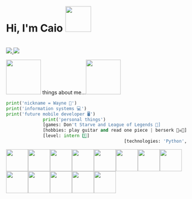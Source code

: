 

<h1>Hi, I'm  Caio <img src="https://media.tenor.com/0GRl16naN8YAAAAj/pokemon-nintendo.gif" height="70px"></h2> 

<p> <br>
  <a href="https://www.linkedin.com/in/caio-gabriel-775866237/">
  <img src= "https://img.shields.io/badge/LinkedIn-E4405F?style=for-the-badge&logo=linkedin&logoColor=white">
  </a>
  <a href="https://www.instagram.com/wayne_mp3/">
      <img src="https://img.shields.io/badge/Instagram-E4405F?style=for-the-badge&logo=instagram&logoColor=white">
  </a>
</p>

<img src="https://i.gifer.com/origin/9b/9bc088bdca507a9a0aa9a544163a3d85_w200.webp" height="95px">  things about me...<img src="https://i.gifer.com/origin/9b/9bc088bdca507a9a0aa9a544163a3d85_w200.webp" height="95px"> 

```python
print('nickname = Wayne 🦇')
print('information systems 💻')
print('future mobile developer 🖥')
              print('personal things')
              [games: Don't Starve and League of Legends 👾]
              [hobbies: play guitar and read one piece | berserk 🏴‍☠️🎸]
              [level: intern 1️⃣]
                                             [technologies: 'Python', 'Java', 'MySql', 'Dart and Flutter']
```

<img src="https://media.giphy.com/media/IQebREsGFRXmo/giphy.gif"  height="60px"><img src="https://media.giphy.com/media/IQebREsGFRXmo/giphy.gif"  height="60px"><img src="https://media.giphy.com/media/IQebREsGFRXmo/giphy.gif"  height="60px"><img src="https://media.giphy.com/media/IQebREsGFRXmo/giphy.gif"  height="60px"><img src="https://media.giphy.com/media/IQebREsGFRXmo/giphy.gif"  height="60px"><img src="https://media.giphy.com/media/IQebREsGFRXmo/giphy.gif"  height="60px"><img src="https://media.giphy.com/media/IQebREsGFRXmo/giphy.gif"  height="60px"><img src="https://media.giphy.com/media/IQebREsGFRXmo/giphy.gif"  height="60px"><img src="https://media.giphy.com/media/IQebREsGFRXmo/giphy.gif"  height="60px"><img src="https://media.giphy.com/media/IQebREsGFRXmo/giphy.gif"  height="60px"><img src="https://media.giphy.com/media/IQebREsGFRXmo/giphy.gif"  height="60px"><img src="https://media.giphy.com/media/IQebREsGFRXmo/giphy.gif"  height="60px"><img src="https://media.giphy.com/media/IQebREsGFRXmo/giphy.gif"  height="60px">
